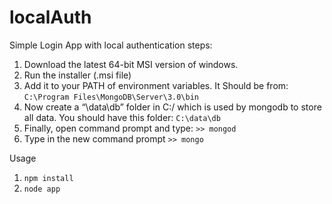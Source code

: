 # localAuth
Simple Login App with local authentication
steps:

1. Download the latest 64-bit MSI version of windows.
1. Run the installer (.msi file)
1. Add it to your PATH of environment variables. It Should be from:
`C:\Program Files\MongoDB\Server\3.0\bin`
1. Now create a “\data\db” folder in C:/ which is used by mongodb to store all data. You should have this folder:
`C:\data\db`
1. Finally, open command prompt and type:
`>> mongod`
1. Type in the new command prompt
`>> mongo`

Usage

1. `npm install`
1. `node app`
